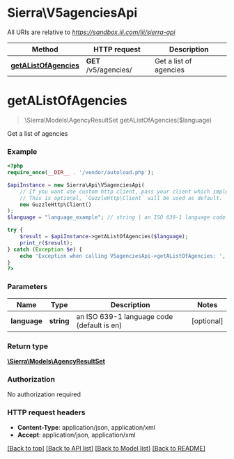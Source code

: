 # Sierra\V5agenciesApi

All URIs are relative to *https://sandbox.iii.com/iii/sierra-api*

Method | HTTP request | Description
------------- | ------------- | -------------
[**getAListOfAgencies**](V5agenciesApi.md#getAListOfAgencies) | **GET** /v5/agencies/ | Get a list of agencies


# **getAListOfAgencies**
> \Sierra\Models\AgencyResultSet getAListOfAgencies($language)

Get a list of agencies



### Example
```php
<?php
require_once(__DIR__ . '/vendor/autoload.php');

$apiInstance = new Sierra\Api\V5agenciesApi(
    // If you want use custom http client, pass your client which implements `GuzzleHttp\ClientInterface`.
    // This is optional, `GuzzleHttp\Client` will be used as default.
    new GuzzleHttp\Client()
);
$language = "language_example"; // string | an ISO 639-1 language code (default is en)

try {
    $result = $apiInstance->getAListOfAgencies($language);
    print_r($result);
} catch (Exception $e) {
    echo 'Exception when calling V5agenciesApi->getAListOfAgencies: ', $e->getMessage(), PHP_EOL;
}
?>
```

### Parameters

Name | Type | Description  | Notes
------------- | ------------- | ------------- | -------------
 **language** | **string**| an ISO 639-1 language code (default is en) | [optional]

### Return type

[**\Sierra\Models\AgencyResultSet**](../Model/AgencyResultSet.md)

### Authorization

No authorization required

### HTTP request headers

 - **Content-Type**: application/json, application/xml
 - **Accept**: application/json, application/xml

[[Back to top]](#) [[Back to API list]](../../README.md#documentation-for-api-endpoints) [[Back to Model list]](../../README.md#documentation-for-models) [[Back to README]](../../README.md)

